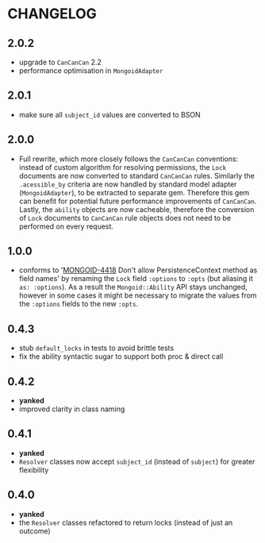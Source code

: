 # CHANGELOG

## 2.0.2

* upgrade to `CanCanCan` 2.2
* performance optimisation in `MongoidAdapter`

## 2.0.1

* make sure all `subject_id` values are converted to BSON

## 2.0.0

* Full rewrite, which more closely follows the `CanCanCan` conventions: instead of custom algorithm for resolving permissions, the `Lock` documents are now converted to standard `CanCanCan` rules. Similarly the `.acessible_by` criteria are now handled by standard model adapter (`MongoidAdapter`), to be extracted to separate gem. Therefore this gem can benefit for potential future performance improvements of `CanCanCan`. Lastly, the `ability` objects are now cacheable, therefore the conversion of `Lock` documents to `CanCanCan` rule objects does not need to be performed on every request.

## 1.0.0

* conforms to '[MONGOID-4418](https://jira.mongodb.org/browse/MONGOID-4418) Don't allow PersistenceContext method as field names' by renaming the `Lock` field `:options` to `:opts` (but aliasing it `as: :options`). As a result the `Mongoid::Ability` API stays unchanged, however in some cases it might be necessary to migrate the values from the `:options` fields to the new `:opts`.

## 0.4.3

* stub `default_locks` in tests to avoid brittle tests
* fix the ability syntactic sugar to support both proc & direct call

## 0.4.2

* **yanked**
* improved clarity in class naming

## 0.4.1

* **yanked**
* `Resolver` classes now accept `subject_id` (instead of `subject`) for greater flexibility

## 0.4.0

* **yanked**
* the `Resolver` classes refactored to return locks (instead of just an outcome)
